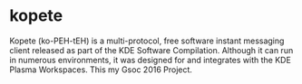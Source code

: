 # kopete
Kopete (ko-PEH-tEH) is a multi-protocol, free software instant messaging client released as part of the KDE Software Compilation. Although it can run in numerous environments, it was designed for and integrates with the KDE Plasma Workspaces.
This my Gsoc 2016 Project.
